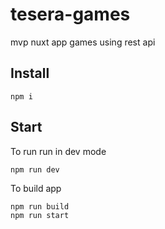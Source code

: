# tesera-games
mvp nuxt app games using rest api

## Install
```
npm i
```
## Start
To run run in dev mode
```
npm run dev
```

To build app
```
npm run build
npm run start
```
